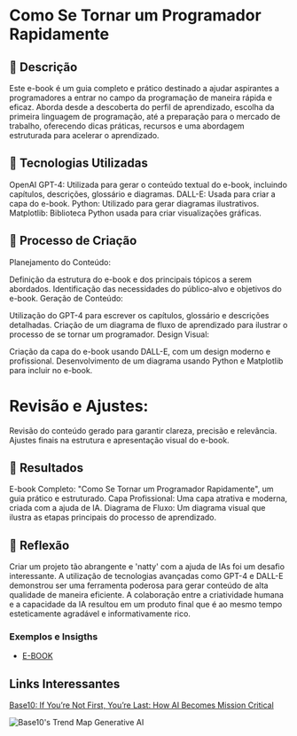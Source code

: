# Como Se Tornar um Programador Rapidamente
## 📒 Descrição
Este e-book é um guia completo e prático destinado a ajudar aspirantes a programadores a entrar no campo da programação de maneira rápida e eficaz. Aborda desde a descoberta do perfil de aprendizado, escolha da primeira linguagem de programação, até a preparação para o mercado de trabalho, oferecendo dicas práticas, recursos e uma abordagem estruturada para acelerar o aprendizado.

## 🤖 Tecnologias Utilizadas
OpenAI GPT-4: Utilizada para gerar o conteúdo textual do e-book, incluindo capítulos, descrições, glossário e diagramas.
DALL-E: Usada para criar a capa do e-book.
Python: Utilizado para gerar diagramas ilustrativos.
Matplotlib: Biblioteca Python usada para criar visualizações gráficas.
## 🧐 Processo de Criação
Planejamento do Conteúdo:

Definição da estrutura do e-book e dos principais tópicos a serem abordados.
Identificação das necessidades do público-alvo e objetivos do e-book.
Geração de Conteúdo:

Utilização do GPT-4 para escrever os capítulos, glossário e descrições detalhadas.
Criação de um diagrama de fluxo de aprendizado para ilustrar o processo de se tornar um programador.
Design Visual:

Criação da capa do e-book usando DALL-E, com um design moderno e profissional.
Desenvolvimento de um diagrama usando Python e Matplotlib para incluir no e-book.
# Revisão e Ajustes:

Revisão do conteúdo gerado para garantir clareza, precisão e relevância.
Ajustes finais na estrutura e apresentação visual do e-book.
## 🚀 Resultados
E-book Completo: "Como Se Tornar um Programador Rapidamente", um guia prático e estruturado.
Capa Profissional: Uma capa atrativa e moderna, criada com a ajuda de IA.
Diagrama de Fluxo: Um diagrama visual que ilustra as etapas principais do processo de aprendizado.
## 💭 Reflexão 
Criar um projeto tão abrangente e 'natty' com a ajuda de IAs foi um desafio interessante. A utilização de tecnologias avançadas como GPT-4 e DALL-E demonstrou ser uma ferramenta poderosa para gerar conteúdo de alta qualidade de maneira eficiente. A colaboração entre a criatividade humana e a capacidade da IA resultou em um produto final que é ao mesmo tempo esteticamente agradável e informativamente rico.
### Exemplos e Insigths

- [E-BOOK]([1fmVxw1sLqnfjLaKQKlstv_pqvfJlHtHytXZ4W3EnyqU](https://docs.google.com/document/d/e/2PACX-1vTmXmIWL9ASCwnjhYT546gCwpqgMmEjHcYReLfckFQUHh3DNpS_2MS_np0omCUfRtPzT1GS9XXDXiSZ/pub))
## Links Interessantes

[Base10: If You’re Not First, You’re Last: How AI Becomes Mission Critical](https://base10.vc/post/generative-ai-mission-critical/)

![Base10's Trend Map Generative AI](https://github.com/digitalinnovationone/lab-natty-or-not/assets/730492/f4df26e8-f8f7-4419-8252-c69d73ea930c)
